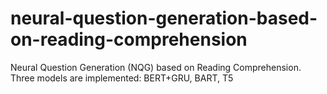 # neural-question-generation-based-on-reading-comprehension
Neural Question Generation (NQG) based on Reading Comprehension. Three models are implemented: BERT+GRU, BART, T5
